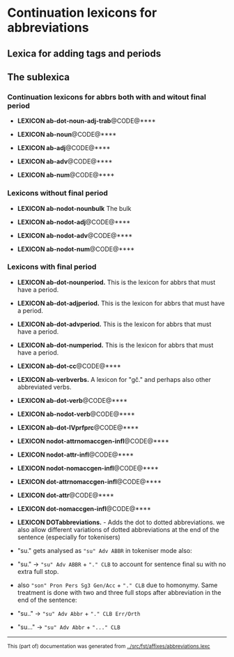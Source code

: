 
# Continuation lexicons for abbreviations

## Lexica for adding tags and periods

## The sublexica

### Continuation lexicons for abbrs both with and witout final period

* **LEXICON ab-dot-noun-adj-trab**@CODE@****

* **LEXICON ab-noun**@CODE@****

* **LEXICON ab-adj**@CODE@****

* **LEXICON ab-adv**@CODE@****

* **LEXICON ab-num**@CODE@****

### Lexicons without final period

* **LEXICON ab-nodot-nounbulk**  The bulk

* **LEXICON ab-nodot-adj**@CODE@****

* **LEXICON ab-nodot-adv**@CODE@****

* **LEXICON ab-nodot-num**@CODE@****

### Lexicons with final period

* **LEXICON ab-dot-nounperiod.**  This is the lexicon for abbrs that must have a period.

* **LEXICON ab-dot-adjperiod.**  This is the lexicon for abbrs that must have a period.

* **LEXICON ab-dot-advperiod.**  This is the lexicon for abbrs that must have a period.

* **LEXICON ab-dot-numperiod.**  This is the lexicon for abbrs that must have a period.

* **LEXICON ab-dot-cc**@CODE@****



* **LEXICON ab-verbverbs.**  A lexicon for "gč." and perhaps also other abbreviated verbs.


* **LEXICON ab-dot-verb**@CODE@****

* **LEXICON ab-nodot-verb**@CODE@****


* **LEXICON ab-dot-IVprfprc**@CODE@****


* **LEXICON nodot-attrnomaccgen-infl**@CODE@****

* **LEXICON nodot-attr-infl**@CODE@****

* **LEXICON nodot-nomaccgen-infl**@CODE@****


* **LEXICON dot-attrnomaccgen-infl**@CODE@****

* **LEXICON dot-attr**@CODE@****

* **LEXICON dot-nomaccgen-infl**@CODE@****


* **LEXICON DOTabbreviations.** - Adds the dot to dotted abbreviations.
we also allow different variations of dotted abbreviations at
the end of the sentence (especially for tokenisers)
* "su." gets analysed as `"su" Adv ABBR`
in tokeniser mode also:
* "su." -> `"su" Adv ABBR` + `"." CLB` to account for sentence
final su with no extra full stop.
* also `"son" Pron Pers Sg3 Gen/Acc` + `"." CLB` due to
homonymy.
Same treatment is done with two and three full stops after abbreviation in
the end of the sentence:
* "su.." -> `"su" Adv Abbr` + `"." CLB Err/Orth`
* "su..." -> `"su" Adv Abbr` + `"..." CLB`

* * *
<small>This (part of) documentation was generated from [../src/fst/affixes/abbreviations.lexc](http://github.com/giellalt/lang-sme/blob/main/../src/fst/affixes/abbreviations.lexc)</small>